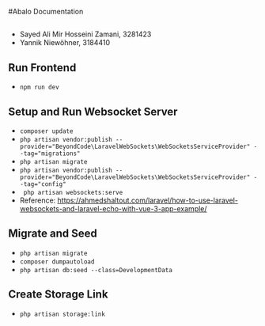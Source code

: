 #Abalo Documentation

##
* Sayed Ali Mir Hosseini Zamani, 3281423
* Yannik Niewöhner, 3184410

## Run Frontend
* ``npm run dev``

## Setup and Run Websocket Server
* ``composer update``
* ``php artisan vendor:publish --provider="BeyondCode\LaravelWebSockets\WebSocketsServiceProvider" --tag="migrations"``
* ``php artisan migrate``
* ``php artisan vendor:publish --provider="BeyondCode\LaravelWebSockets\WebSocketsServiceProvider" --tag="config"``
* `` php artisan websockets:serve``
* Reference: https://ahmedshaltout.com/laravel/how-to-use-laravel-websockets-and-laravel-echo-with-vue-3-app-example/

## Migrate and Seed
* ``php artisan migrate``
* ``composer dumpautoload``
* ``php artisan db:seed --class=DevelopmentData``

## Create Storage Link
* ``php artisan storage:link``
